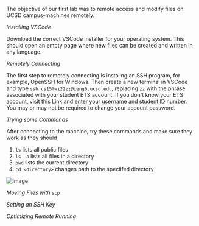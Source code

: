The objective of our first lab was to remote access and modify files on UCSD campus-machines remotely.

*Installing VSCode*

Download the correct VSCode installer for your operating system. This should open an empty page where new files can be created and written in any language.

*Remotely Connecting*

The first step to remotely connecting is instaling an SSH program, for example, OpenSSH for Windows.
Then create a new terminal in VSCode and type ```ssh cs15lwi22zz@ieng6.ucsd.edu```, replacing ```zz``` with the phrase associated with your student ETS account. If you don't know your ETS account, visit this [Link](https://sdacs.ucsd.edu/~icc/index.php) and enter your username and student ID number. You may or may not be required to change your account password.

*Trying some Commands*

After connecting to the machine, try these commands and make sure they work as they should

1. ```ls``` lists all public files
2. ```ls -a``` lists all files in a directory
3. ```pwd``` lists the current directory
4. ```cd <directory>``` changes path to the speciifed directory

![Image](https://i.gyazo.com/635f21d971149ccfd4a9bfde88217047.png)


*Moving Files with* ```scp```

*Setting an SSH Key*

*Optimizing Remote Running*
